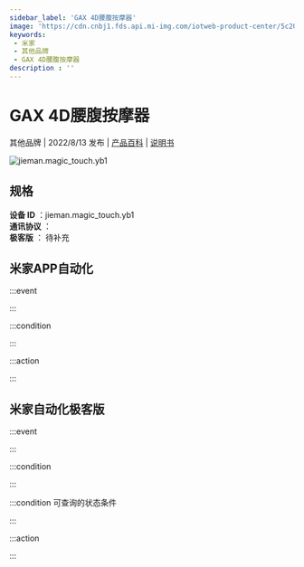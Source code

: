 ```yaml
---
sidebar_label: 'GAX 4D腰腹按摩器'
image: 'https://cdn.cnbj1.fds.api.mi-img.com/iotweb-product-center/5c20dfb5a006268baf1c74cb101a795f_1658971186969.png?GalaxyAccessKeyId=AKVGLQWBOVIRQ3XLEW&Expires=9223372036854775807&Signature=Z0zXiSniPq0hwa4OzWStRJun1xw='
keywords: 
 - 米家
 - 其他品牌
 - GAX 4D腰腹按摩器
description : ''
---
```

# GAX 4D腰腹按摩器

其他品牌 | 2022/8/13 发布 | [产品百科](https://home.mi.com/webapp/content/baike/product/index.html?model=jieman.magic_touch.yb1/) | [说明书](https://home.mi.com/views/introduction.html?model=jieman.magic_touch.yb1&region=cn)

![jieman.magic_touch.yb1](https://cdn.cnbj1.fds.api.mi-img.com/iotweb-product-center/5c20dfb5a006268baf1c74cb101a795f_1658971186969.png?GalaxyAccessKeyId=AKVGLQWBOVIRQ3XLEW&Expires=9223372036854775807&Signature=Z0zXiSniPq0hwa4OzWStRJun1xw=)

## 规格  
> 
**设备 ID** ：jieman.magic_touch.yb1  
**通讯协议** ：  
**极客版**  ： 待补充 


## 米家APP自动化  

:::event  

:::

:::condition  

:::

:::action   

:::

## 米家自动化极客版  

:::event  

:::

:::condition  

:::

:::condition 可查询的状态条件  

:::

:::action  

:::

        
